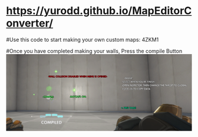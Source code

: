 # https://yurodd.github.io/MapEditorConverter/


#Use this code to start making your own custom maps: 4ZKM1

#Once you have completed making your walls, Press the compile Button
![Image of Yaktocat](https://raw.githubusercontent.com/Yurodd/MapEditorConverter/master/images/image.png)
